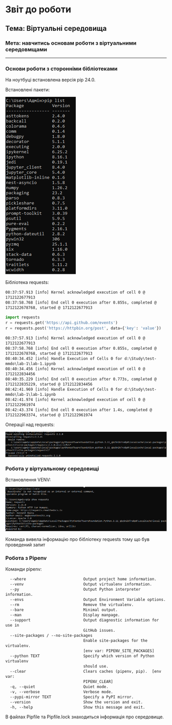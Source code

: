 # Звіт до роботи

## Тема: Віртуальні середовища

### Мета: навчитись основам роботи з віртуальними середовмщами

---

### Основи роботи з сторонніми бібліотеками

На ноутбуці встановлена версія pip 24.0.

Встановлені пакети:

![Packages](/test-mmdo/lab-1/screenshots/packages.png 'Packages')

Бібліотека requests:

```
08:37:57.913 [info] Kernel acknowledged execution of cell 0 @ 1712122677913
08:37:58.768 [info] End cell 0 execution after 0.855s, completed @ 1712122678768, started @ 1712122677913
```

```py
import requests
r = requests.get('https://api.github.com/events')
r = requests.post('https://httpbin.org/post', data={'key': 'value'})
```

```
08:37:57.913 [info] Kernel acknowledged execution of cell 0 @ 1712122677913
08:37:58.768 [info] End cell 0 execution after 0.855s, completed @ 1712122678768, started @ 1712122677913
08:40:34.452 [info] Handle Execution of Cells 0 for d:\Study\test-mmdo\lab-1\lab-1.ipynb
08:40:34.456 [info] Kernel acknowledged execution of cell 0 @ 1712122834456
08:40:35.229 [info] End cell 0 execution after 0.773s, completed @ 1712122835229, started @ 1712122834456
08:42:41.969 [info] Handle Execution of Cells 0 for d:\Study\test-mmdo\lab-1\lab-1.ipynb
08:42:41.974 [info] Kernel acknowledged execution of cell 0 @ 1712122961974
08:42:43.374 [info] End cell 0 execution after 1.4s, completed @ 1712122963374, started @ 1712122961974
```

Операції над requests:

![request](/test-mmdo/lab-1/screenshots/uninstal_requests.png 'Packrequestages')

### Робота у віртуальному середовищі

Встановлення VENV:

![request](/test-mmdo/lab-1/screenshots/Venv.png 'Packrequestages')

Команда вивела інформацію про бібліотеку requests тому що був проведений запит

### Робота з Pipenv

Команди pipenv:

```
  --where                         Output project home information.
  --venv                          Output virtualenv information.
  --py                            Output Python interpreter information.
  --envs                          Output Environment Variable options.
  --rm                            Remove the virtualenv.
  --bare                          Minimal output.
  --man                           Display manpage.
  --support                       Output diagnostic information for use in
                                  GitHub issues.
  --site-packages / --no-site-packages
                                  Enable site-packages for the virtualenv.
                                  [env var: PIPENV_SITE_PACKAGES]
  --python TEXT                   Specify which version of Python virtualenv
                                  should use.
  --clear                         Clears caches (pipenv, pip).  [env var:
                                  PIPENV_CLEAR]
  -q, --quiet                     Quiet mode.
  -v, --verbose                   Verbose mode.
  --pypi-mirror TEXT              Specify a PyPI mirror.
  --version                       Show the version and exit.
  -h, --help                      Show this message and exit.
```

В файлах Pipfile та Pipfile.lock знаходиться інформація про середовище.
